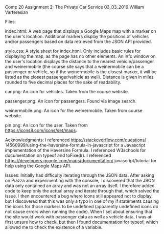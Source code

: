 Comp 20
Assignment 2: The Private Car Service
03_03_2019
William Varteresian

Files:

index.html: A web page that displays a Google Maps map with a marker
            on the user's location. Additional markers display the
            positions of vehicles and/or passengers based on data
            retrieved from the JSON API provided.

style.css: A style sheet for index.html. Only includes basic rules
           for displaying the map, as the page has no other elements.
           An info window on the user's location displays the distance
           to the nearest vehicle/passenger and weinermobile (the 
           course site says that a weinermobile can be a passenger
           or vehicle, so if the weinermobile is the closest marker,
           it will be listed as the closest passenger/vehicle as well).
           Distance is given in miles rounded to five decimal places
           for the sake of readability.

car.png: An icon for vehicles. Taken from the course website.

passenger.png: An icon for passengers. Found via image search.

weinermobile.png: An icon for the weinermobile. Taken from course website.

pin.png: An icon for the user. Taken from https://icons8.com/icons/set/maps.

Acknowledgments: I referenced https://stackoverflow.com/questions/
                 14560999/using-the-haversine-formula-in-javascript
                 for a Javascript implementation of the Haversine
                 Formula.
                 I referenced W3schools for documentation on typeof
                 and toFixed().
                 I referenced https://developers.google.com/maps/documentation/
                 javascript/tutorial for help using the Google Maps
                 API.

Issues: Initially had difficulty iterating through the JSON data.
        After asking on Piazza and experimenting with the console,
        I discovered that the JSON data only contained an array
        and was not an array itself. I therefore added code to
        keep only the actual array and iterate through that, which
        solved the issue.
        I then encountered a bug where icons still appeared not to
        display, but I discovered that this was only a typo in one
        of my if statements causing the icons for those markers
        to be undefined (apparently undefined icons do not cause
        errors when running the code).
        When I set about ensuring that the site would work with
        passenger data as well as vehicle data, I was at first
        unsure how to check, but then I found documentation for
        typeof, which allowed me to check the existence of a
        variable.